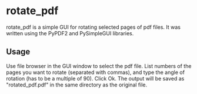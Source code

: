 # rotate_pdf

rotate_pdf is a simple GUI for rotating selected pages of pdf files. It was written using the PyPDF2 and PySimpleGUI libraries. 

## Usage 

Use file browser in the GUI window to select the pdf file. List numbers of the pages you want to rotate (separated with commas), and type the angle of rotation (has to be a multiple of 90). Click Ok. The output will be saved as "rotated_pdf.pdf" in the same directory as the original file. 
